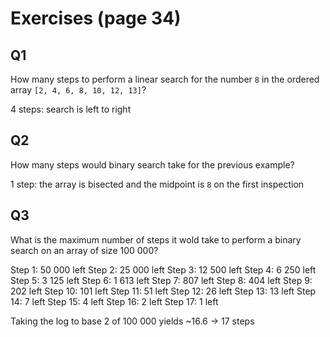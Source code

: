 # Exercises (page 34)

## Q1
How many steps to perform a linear search for the number `8` in the ordered array `[2, 4, 6, 8, 10, 12, 13]`?

4 steps: search is left to right

## Q2
How many steps would binary search take for the previous example?

1 step: the array is bisected and the midpoint is `8` on the first inspection

## Q3
What is the maximum number of steps it wold take to perform a binary search on an array of size 100 000?

Step 1: 50 000 left
Step 2: 25 000 left
Step 3: 12 500 left
Step 4: 6 250 left
Step 5: 3 125 left
Step 6: 1 613 left
Step 7: 807 left
Step 8: 404 left
Step 9: 202 left
Step 10: 101 left
Step 11: 51 left
Step 12: 26 left
Step 13: 13 left
Step 14: 7 left
Step 15: 4 left
Step 16: 2 left
Step 17: 1 left

Taking the log to base 2 of 100 000 yields ~16.6 -> 17 steps